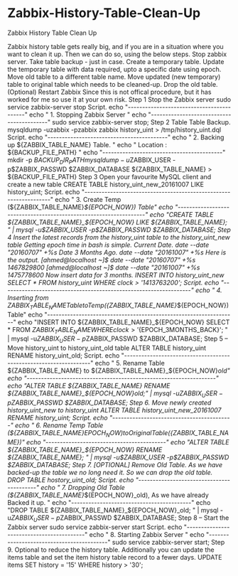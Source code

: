 # Zabbix-History-Table-Clean-Up
Zabbix History Table Clean Up

Zabbix history table gets really big, and if you are in a situation where you want to clean it up.
Then we can do so, using the below steps.
Stop zabbix server.
Take table backup - just in case.
Create a temporary table.
Update the temporary table with data required, upto a specific date using epoch.
Move old table to a different table name.
Move updated (new temporary) table to original table which needs to be cleaned-up.
Drop the old table. (Optional)
Restart Zabbix
Since this is not offical procedure, but it has worked for me so use it at your own risk.
Step 1 Stop the Zabbix server
sudo service zabbix-server stop
Script.
echo "------------------------------------------"
echo "    1. Stopping Zabbix Server            "
echo "------------------------------------------"
sudo service zabbix-server stop;
Step 2 Table Table Backup.
mysqldump -uzabbix -pzabbix zabbix history_uint > /tmp/history_uint.dql
Script.
echo "------------------------------------------"
echo "    2. Backing up ${ZABBIX_TABLE_NAME} Table.    "
echo "    Location : ${BACKUP_FILE_PATH}        "
echo "------------------------------------------"
mkdir -p ${BACKUP_DIR_PATH}
mysqldump -u$ZABBIX_USER -p$ZABBIX_PASSWD $ZABBIX_DATABASE ${ZABBIX_TABLE_NAME} > ${BACKUP_FILE_PATH}
Step 3 Open your favourite MySQL client and create a new table
CREATE TABLE history_uint_new_20161007 LIKE history_uint;
Script.
echo "------------------------------------------------------------------"
echo "    3. Create Temp (${ZABBIX_TABLE_NAME}_${EPOCH_NOW}) Table"
echo "------------------------------------------------------------------"
echo "CREATE TABLE ${ZABBIX_TABLE_NAME}_${EPOCH_NOW} LIKE ${ZABBIX_TABLE_NAME}; " | mysql -u$ZABBIX_USER -p$ZABBIX_PASSWD $ZABBIX_DATABASE;
Step 4 Insert the latest records from the history_uint table to the history_uint_new table
Getting epoch time in bash is simple.
Current Date.
date --date "20160707" +%s
Date 3 Months Ago.
date --date "20161007" +%s
Here is the output.
[ahmed@localhost ~]$ date --date "20160707" +%s
1467829800
[ahmed@localhost ~]$ date --date "20161007" +%s
1475778600
Now insert data for 3 months.
INSERT INTO history_uint_new SELECT * FROM history_uint WHERE clock > '1413763200';
Script.
echo "------------------------------------------------------------------"
echo "    4. Inserting from ${ZABBIX_TABLE_NAME} Table to Temp (${ZABBIX_TABLE_NAME}_${EPOCH_NOW}) Table"
echo "------------------------------------------------------------------"
echo "INSERT INTO ${ZABBIX_TABLE_NAME}_${EPOCH_NOW} SELECT * FROM ${ZABBIX_TABLE_NAME} WHERE clock > '${EPOCH_3MONTHS_BACK}'; " | mysql -u$ZABBIX_USER -p$ZABBIX_PASSWD $ZABBIX_DATABASE;
Step 5 – Move history_uint to history_uint_old table
ALTER TABLE history_uint RENAME history_uint_old;
Script.
echo "------------------------------------------------------------------"
echo "    5. Rename Table ${ZABBIX_TABLE_NAME} to ${ZABBIX_TABLE_NAME}_${EPOCH_NOW}_old"
echo "------------------------------------------------------------------"
echo "ALTER TABLE ${ZABBIX_TABLE_NAME} RENAME ${ZABBIX_TABLE_NAME}_${EPOCH_NOW}_old;" | mysql -u$ZABBIX_USER -p$ZABBIX_PASSWD $ZABBIX_DATABASE;
Step 6. Move newly created history_uint_new to history_uint
ALTER TABLE history_uint_new_20161007 RENAME history_uint;
Script.
echo "------------------------------------------"
echo "    6. Rename Temp Table (${ZABBIX_TABLE_NAME}_${EPOCH_NOW}) to Original Table (${ZABBIX_TABLE_NAME})"
echo "------------------------------------------"
echo "ALTER TABLE ${ZABBIX_TABLE_NAME}_${EPOCH_NOW} RENAME ${ZABBIX_TABLE_NAME}; " | mysql -u$ZABBIX_USER -p$ZABBIX_PASSWD $ZABBIX_DATABASE;
Step 7. [OPTIONAL] Remove Old Table.
As we have backed-up the table we no long need it. So we can drop the old table.
DROP TABLE hostory_uint_old;
Script.
echo "------------------------------------------"
echo "    7. Dropping Old Table (${ZABBIX_TABLE_NAME}_${EPOCH_NOW}_old), As we have already Backed it up. "
echo "------------------------------------------"
echo "DROP TABLE ${ZABBIX_TABLE_NAME}_${EPOCH_NOW}_old; " | mysql -u$ZABBIX_USER -p$ZABBIX_PASSWD $ZABBIX_DATABASE;
Step 8 – Start the Zabbix server
sudo service zabbix-server start
Script.
echo "------------------------------------------"
echo "    8. Starting Zabbix Server        "
echo "------------------------------------------"
sudo service zabbix-server start;
Step 9. Optional to reduce the history table.
Additionally you can update the items table and set the item history table record to a fewer days.
UPDATE items SET history = '15' WHERE history > '30';
